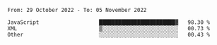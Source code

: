 <!--START_SECTION:waka-->

```text
From: 29 October 2022 - To: 05 November 2022

JavaScript                   ████████████████████████▓   98.30 %
XML                          ▒░░░░░░░░░░░░░░░░░░░░░░░░   00.73 %
Other                        ░░░░░░░░░░░░░░░░░░░░░░░░░   00.43 %
```

<!--END_SECTION:waka-->
